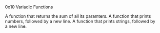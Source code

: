 0x10 Variadic Functions

A function that returns the sum of all its paramters.
A function that prints numbers, followed by a new line.
A function that prints strings, followed by a new line.
